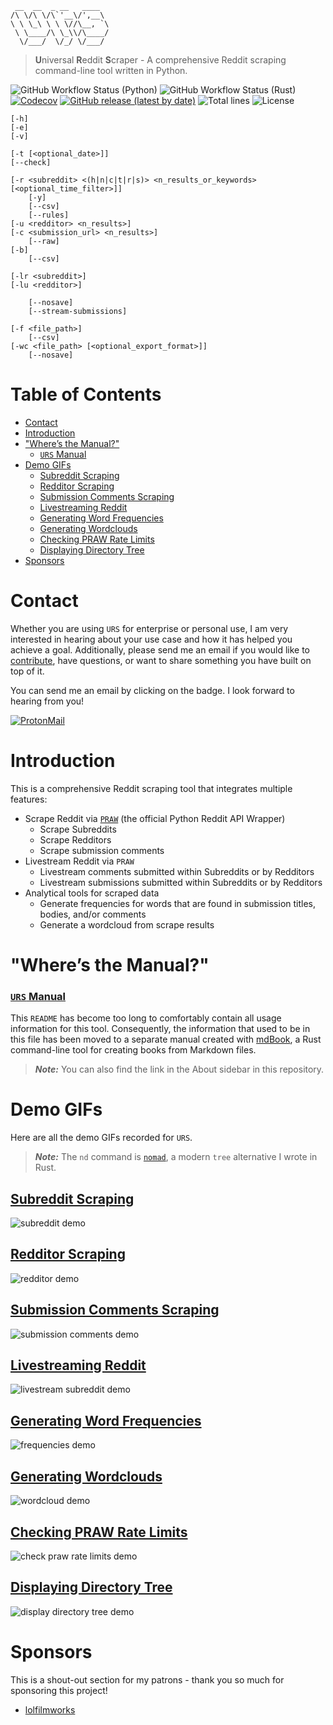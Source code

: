      __  __  _ __   ____
    /\ \/\ \/\`'__\/',__\
    \ \ \_\ \ \ \//\__, `\
     \ \____/\ \_\\/\____/
      \/___/  \/_/ \/___/

> **U**niversal **R**eddit **S**craper - A comprehensive Reddit scraping command-line tool written in Python.

![GitHub Workflow Status (Python)](https://img.shields.io/github/actions/workflow/status/JosephLai241/URS/python.yml?label=Python&logo=python&logoColor=blue)
![GitHub Workflow Status (Rust)](https://img.shields.io/github/actions/workflow/status/JosephLai241/URS/rust.yml?label=Rust&logo=rust&logoColor=orange)
[![Codecov](https://img.shields.io/codecov/c/gh/JosephLai241/URS?logo=Codecov)][codecov]
[![GitHub release (latest by date)](https://img.shields.io/github/v/release/JosephLai241/URS)][releases]
![Total lines](https://img.shields.io/tokei/lines/github/JosephLai241/URS)
![License](https://img.shields.io/github/license/JosephLai241/URS)

```
[-h]
[-e]
[-v]

[-t [<optional_date>]]
[--check]

[-r <subreddit> <(h|n|c|t|r|s)> <n_results_or_keywords> [<optional_time_filter>]]
    [-y]
    [--csv]
    [--rules]
[-u <redditor> <n_results>]
[-c <submission_url> <n_results>]
    [--raw]
[-b]
    [--csv]

[-lr <subreddit>]
[-lu <redditor>]

    [--nosave]
    [--stream-submissions]

[-f <file_path>]
    [--csv]
[-wc <file_path> [<optional_export_format>]]
    [--nosave]
```

# Table of Contents

- [Contact](#contact)
- [Introduction](#introduction)
- ["Where’s the Manual?"](#wheres-the-manual)
  - [`URS` Manual](#urs-manual)
- [Demo GIFs](#demo-gifs)
  - [Subreddit Scraping](#subreddit-scraping)
  - [Redditor Scraping](#redditor-scraping)
  - [Submission Comments Scraping](#submission-comments-scraping)
  - [Livestreaming Reddit](#livestreaming-reddit)
  - [Generating Word Frequencies](#generating-word-frequencies)
  - [Generating Wordclouds](#generating-wordclouds)
  - [Checking PRAW Rate Limits](#checking-praw-rate-limits)
  - [Displaying Directory Tree](#displaying-directory-tree)
- [Sponsors](#sponsors)

# Contact

Whether you are using `URS` for enterprise or personal use, I am very interested in hearing about your use case and how it has helped you achieve a goal. Additionally, please send me an email if you would like to [contribute][contributing manual link], have questions, or want to share something you have built on top of it.

You can send me an email by clicking on the badge. I look forward to hearing from you!

[![ProtonMail](https://img.shields.io/badge/ProtonMail-urs__project%40protonmail.com-informational?logo=protonmail)][urs project email]

# Introduction

This is a comprehensive Reddit scraping tool that integrates multiple features:

- Scrape Reddit via [`PRAW`][praw] (the official Python Reddit API Wrapper)
  - Scrape Subreddits
  - Scrape Redditors
  - Scrape submission comments
- Livestream Reddit via `PRAW`
  - Livestream comments submitted within Subreddits or by Redditors
  - Livestream submissions submitted within Subreddits or by Redditors
- Analytical tools for scraped data
  - Generate frequencies for words that are found in submission titles, bodies, and/or comments
  - Generate a wordcloud from scrape results

# "Where’s the Manual?"

### [`URS` Manual][urs manual]

This `README` has become too long to comfortably contain all usage information for this tool. Consequently, the information that used to be in this file has been moved to a separate manual created with [mdBook][mdbook], a Rust command-line tool for creating books from Markdown files.

> **_Note:_** You can also find the link in the About sidebar in this repository.

# Demo GIFs

Here are all the demo GIFs recorded for `URS`.

> **_Note:_** The `nd` command is [`nomad`][nomad], a modern `tree` alternative I wrote in Rust.

## [Subreddit Scraping][subreddit scraping manual link]

![subreddit demo][subreddit demo]

## [Redditor Scraping][redditor scraping manual link]

![redditor demo][redditor demo]

## [Submission Comments Scraping][submission comments scraping manual link]

![submission comments demo][submission comments demo]

## [Livestreaming Reddit][livestream scraping manual link]

![livestream subreddit demo][livestream subreddit demo]

## [Generating Word Frequencies][frequencies scraping manual link]

![frequencies demo][frequencies demo]

## [Generating Wordclouds][wordcloud scraping manual link]

![wordcloud demo][wordcloud demo]

## [Checking PRAW Rate Limits][check praw rate limits manual link]

![check praw rate limits demo][check praw rate limits demo]

## [Displaying Directory Tree][display directory tree manual link]

![display directory tree demo][display directory tree demo]

# Sponsors

This is a shout-out section for my patrons - thank you so much for sponsoring this project!

- [lolfilmworks][lolfilmworks]

<!--Manual links-->

[check praw rate limits manual link]: https://josephlai241.github.io/URS/utilities/rate-limit-checking.html
[contributing manual link]: https://josephlai241.github.io/URS/contributing/before-making-pull-or-feature-requests.html
[display directory tree manual link]: https://josephlai241.github.io/URS/utilities/tree.html
[frequencies scraping manual link]: https://josephlai241.github.io/URS/analytical-tools/frequencies-and-wordclouds.html#generating-word-frequencies
[livestream scraping manual link]: https://josephlai241.github.io/URS/livestreaming-reddit/general-information.html
[redditor scraping manual link]: https://josephlai241.github.io/URS/scraping-reddit/redditor.html
[submission comments scraping manual link]: https://josephlai241.github.io/URS/scraping-reddit/submission-comments.html
[subreddit scraping manual link]: https://josephlai241.github.io/URS/scraping-reddit/subreddit.html
[urs manual]: https://josephlai241.github.io/URS
[wordcloud scraping manual link]: https://josephlai241.github.io/URS/analytical-tools/frequencies-and-wordclouds.html#generating-wordclouds

<!-- PRAW SCRAPER DEMO GIFS -->

[check praw rate limits demo]: https://github.com/JosephLai241/URS/blob/demo-gifs/utilities/check_rate_limit_demo.gif
[display directory tree demo]: https://github.com/JosephLai241/URS/blob/demo-gifs/utilities/tree_demo.gif
[frequencies demo]: https://github.com/JosephLai241/URS/blob/demo-gifs/analytical_tools/frequencies_generator_demo.gif
[livestream subreddit demo]: https://github.com/JosephLai241/URS/blob/demo-gifs/praw_scrapers/live_scrapers/livestream_subreddit_demo.gif
[redditor demo]: https://github.com/JosephLai241/URS/blob/demo-gifs/praw_scrapers/static_scrapers/Redditor_demo.gif
[submission comments demo]: https://github.com/JosephLai241/URS/blob/demo-gifs/praw_scrapers/static_scrapers/submission_comments_demo.gif
[subreddit demo]: https://github.com/JosephLai241/URS/blob/demo-gifs/praw_scrapers/static_scrapers/Subreddit_demo.gif
[wordcloud demo]: https://github.com/JosephLai241/URS/blob/demo-gifs/analytical_tools/wordcloud_generator_demo.gif

<!--Contact links-->

[urs project email]: mailto:urs_project@protonmail.com

<!--Miscellaneous links-->

[codecov]: https://codecov.io/gh/JosephLai241/URS
[mdbook]: https://github.com/rust-lang/mdBook
[nomad]: https://github.com/JosephLai241/nomad
[praw]: https://praw.readthedocs.io/en/stable/
[releases]: https://github.com/JosephLai241/URS/releases

<!--Sponsors links-->

[lolfilmworks]: https://github.com/lolfilmworks
